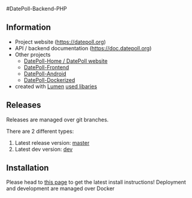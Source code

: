#DatePoll-Backend-PHP
## Information
*  Project website (https://datepoll.org)
*  API / backend documentation (https://doc.datepoll.org)
*  Other projects
    * [DatePoll-Home / DatePoll website](https://gitlab.com/DatePoll/datepoll-home)
    * [DatePoll-Frontend](https://gitlab.com/DatePoll/datepoll-frontend)
    * [DatePoll-Android](https://gitlab.com/DatePoll/datepoll-android)
    * [DatePoll-Dockerized](https://gitlab.com/DatePoll/datepoll-dockerized)
* created with [Lumen](https://lumen.laravel.com) [used libaries](https://gitlab.com/DatePoll/datepoll-backend-php/-/blob/master/composer.json)

## Releases
Releases are managed over git branches.

There are 2 different types:
1. Latest release version: [master](https://gitlab.com/DatePoll/datepoll-backend-php/-/tree/master)
1. Latest dev version: [dev](https://gitlab.com/DatePoll/datepoll-backend-php/-/tree/development)
## Installation
Please head to [this page](https://docs.datepoll.org/installation/) to get the latest install instructions! Deployment and development are managed over Docker